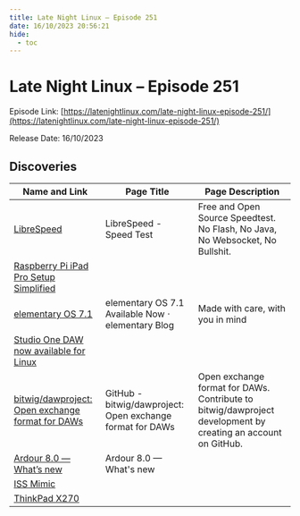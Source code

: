 ```yaml
---
title: Late Night Linux – Episode 251
date: 16/10/2023 20:56:21
hide:
  - toc
---
```


# Late Night Linux – Episode 251

Episode Link: [https://latenightlinux.com/late-night-linux-episode-251/](https://latenightlinux.com/late-night-linux-episode-251/)

Release Date: 16/10/2023

## Discoveries

| Name and Link | Page Title | Page Description |
| ------------- | ---------- | ---------------- |
| [LibreSpeed](https://librespeed.org/) | LibreSpeed - Speed Test | Free and Open Source Speedtest. No Flash, No Java, No Websocket, No Bullshit. |
| [Raspberry Pi iPad Pro Setup Simplified](https://www.youtube.com/watch?v=3UPaI4Hp66Y) |  |  |
| [elementary OS 7.1](https://blog.elementary.io/os-7-1-available-now/) | elementary OS 7.1 Available Now ⋅ elementary Blog | Made with care, with you in mind |
| [Studio One DAW now available for Linux](https://support.presonus.com/hc/en-us/articles/19214558269581-Linux-Getting-Started) |  |  |
| [bitwig/dawproject: Open exchange format for DAWs](https://github.com/bitwig/dawproject) | GitHub - bitwig/dawproject: Open exchange format for DAWs | Open exchange format for DAWs. Contribute to bitwig/dawproject development by creating an account on GitHub. |
| [Ardour 8.0 — What’s new](https://ardour.org/whatsnew.html) | Ardour 8.0 — What's new |  |
| [ISS Mimic](https://iss-mimic.github.io/Mimic/) |  |  |
| [ThinkPad X270](https://www.lenovo.com/gb/en/p/laptops/thinkpad/thinkpadx/x270/22tp2tx2700) |  |  |